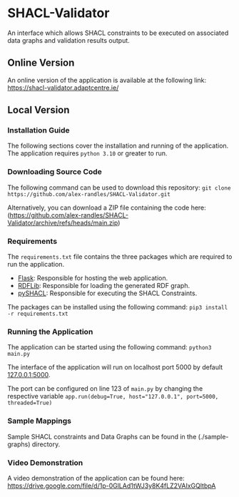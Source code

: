 # SHACL-Validator
An interface which allows SHACL constraints to be executed on associated data graphs and validation results output.

## Online Version 
An online version of the application is available at the following link: https://shacl-validator.adaptcentre.ie/

## Local Version
### Installation Guide
The following sections cover the installation and running of the application. The application requires `python 3.10` or greater to run.
### Downloading Source Code 
The following command can be used to download this repository: `git clone https://github.com/alex-randles/SHACL-Validator.git`

Alternatively, you can download a ZIP file containing the code here: (https://github.com/alex-randles/SHACL-Validator/archive/refs/heads/main.zip)
### Requirements 
The `requirements.txt` file contains the three packages which are required to run the application. 
* [Flask](https://pythonbasics.org/what-is-flask-python/): Responsible for hosting the web application. 
* [RDFLib](https://rdflib.readthedocs.io/en/stable/): Responsible for loading the generated RDF graph. 
* [pySHACL](https://pypi.org/project/pyshacl/): Responsible for executing the SHACL Constraints. 

The packages can be installed using the following command: `pip3 install -r requirements.txt` 
### Running the Application
The application can be started using the following command: `python3 main.py`

The interface of the application will run on localhost port 5000 by default [127.0.0.1:5000](http://127.0.0.1:5000).

The port can be configured on line 123 of `main.py` by changing the respective variable `app.run(debug=True, host="127.0.0.1", port=5000, threaded=True)`

### Sample Mappings 
Sample SHACL constraints and Data Graphs can be found in the (./sample-graphs) directory. 

### Video Demonstration
A video demonstration of the application can be found here: https://drive.google.com/file/d/1p-0GlLAd1tWJ3y8K4fLZ2VAIxGQltbpA
